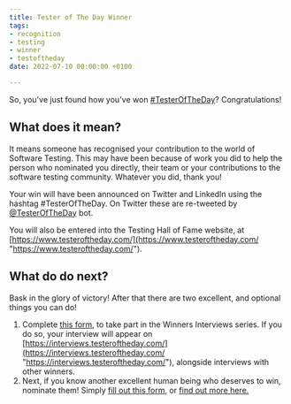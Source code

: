 ```yaml
---
title: Tester of The Day Winner
tags:
- recognition
- testing
- winner
- testoftheday
date: 2022-07-10 00:00:00 +0100

---
```

So, you've just found how you've won [#TesterOfTheDay](https://www.testeroftheday.com/)? Congratulations!

## What does it mean?

It means someone has recognised your contribution to the world of Software Testing. This may have been because of work you did to help the person who nominated you directly, their team or your contributions to the software testing community. Whatever you did, thank you!

Your win will have been announced on Twitter and LinkedIn using the hashtag #TesterOfTheDay. On Twitter these are re-tweeted by [@TesterOfTheDay](https://twitter.com/TesterOfTheDay) bot.

You will also be entered into the Testing Hall of Fame website, at [https://www.testeroftheday.com/](https://www.testeroftheday.com/ "https://www.testeroftheday.com/").

## What do do next?

Bask in the glory of victory! After that there are two excellent, and optional things you can do!

1. Complete [this form](https://testeroftheday.com/forms/interview), to take part in the Winners Interviews series. If you do so, your interview will appear on [https://interviews.testeroftheday.com/](https://interviews.testeroftheday.com/ "https://interviews.testeroftheday.com/"), alongside interviews with other winners.
2. Next, if you know another excellent human being who deserves to win, nominate them! Simply [fill out this form](https://testeroftheday.com/forms/nominate), or [find out more here.](https://www.dowen.me.uk/how-to-nominate-someone-for-testeroftheday/)